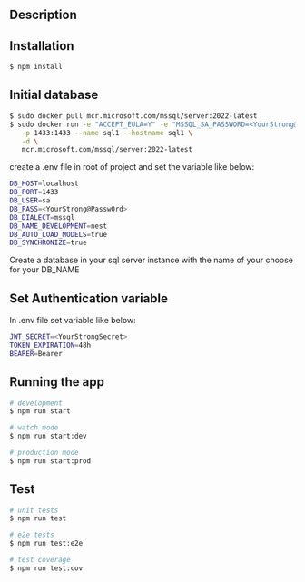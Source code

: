 ## Description

## Installation

```bash
$ npm install
```

## Initial database

```bash
$ sudo docker pull mcr.microsoft.com/mssql/server:2022-latest
$ sudo docker run -e "ACCEPT_EULA=Y" -e "MSSQL_SA_PASSWORD=<YourStrong@Passw0rd>" \
   -p 1433:1433 --name sql1 --hostname sql1 \
   -d \
   mcr.microsoft.com/mssql/server:2022-latest
```

create a .env file in root of project and set the variable like below:

```bash
DB_HOST=localhost
DB_PORT=1433
DB_USER=sa
DB_PASS=<YourStrong@Passw0rd>
DB_DIALECT=mssql
DB_NAME_DEVELOPMENT=nest
DB_AUTO_LOAD_MODELS=true
DB_SYNCHRONIZE=true
```

Create a database in your sql server instance with the name of your choose for your DB_NAME

## Set Authentication variable

In .env file set variable like below:

```bash
JWT_SECRET=<YourStrongSecret>
TOKEN_EXPIRATION=48h
BEARER=Bearer
```

## Running the app

```bash
# development
$ npm run start

# watch mode
$ npm run start:dev

# production mode
$ npm run start:prod
```

## Test

```bash
# unit tests
$ npm run test

# e2e tests
$ npm run test:e2e

# test coverage
$ npm run test:cov
```
